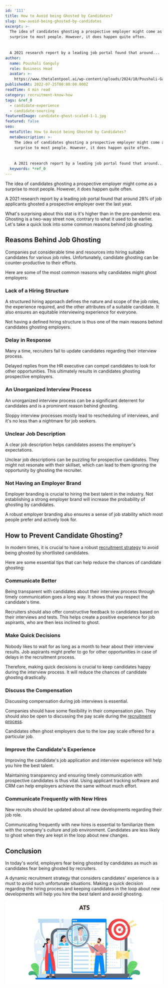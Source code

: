 ```yaml
---
id: '111'
title: How to Avoid being Ghosted by Candidates?
slug: how-avoid-being-ghosted-by-candidates
excerpt: >-
  The idea of candidates ghosting a prospective employer might come as a
  surprise to most people. However, it does happen quite often.


  A 2021 research report by a leading job portal found that around...
author:
  name: Poushali Ganguly
  role: Business Head
  avatar: >-
    https://www.thetalentpool.ai/wp-content/uploads/2024/10/Poushali-Gangulyimage.webp
publishedAt: 2022-07-25T00:00:00.000Z
readTime: 4 min read
category: recruitment-know-how
tags: &ref_0
  - candidate-experience
  - candidate-sourcing
featuredImage: candidate-ghost-scaled-1-1.jpg
featured: false
seo:
  metaTitle: How to Avoid being Ghosted by Candidates?
  metaDescription: >-
    The idea of candidates ghosting a prospective employer might come as a
    surprise to most people. However, it does happen quite often.


    A 2021 research report by a leading job portal found that around...
  keywords: *ref_0
---
```


The idea of candidates ghosting a prospective employer might come as a surprise to most people. However, it does happen quite often.

A 2021 research report by a leading job portal found that around 28% of job applicants ghosted a prospective employer over the last year.

<!--more-->

What's surprising about this stat is it's higher than in the pre-pandemic era. Ghosting is a two-way street now, contrary to what it used to be earlier. Let's take a quick look into some common reasons behind job ghosting. 

## **Reasons Behind Job Ghosting**

Companies put considerable time and resources into hiring suitable candidates for various job roles. Unfortunately, candidate ghosting can be counter-productive to their efforts.

Here are some of the most common reasons why candidates might ghost employers:

### **Lack of a Hiring Structure**

A structured hiring approach defines the nature and scope of the job roles, the experience required, and the other attributes of a suitable candidate. It also ensures an equitable interviewing experience for everyone.

Not having a defined hiring structure is thus one of the main reasons behind candidates ghosting employers. 

### **Delay in Response**

Many a time, recruiters fail to update candidates regarding their interview process.

Delayed replies from the HR executive can compel candidates to look for other opportunities. This ultimately results in candidates ghosting prospective employers. 

### **An Unorganized Interview Process**

An unorganized interview process can be a significant deterrent for candidates and is a prominent reason behind ghosting.

Sloppy interview processes mostly lead to rescheduling of interviews, and it's no less than a nightmare for job seekers. 

### **Unclear Job Description**

A clear job description helps candidates assess the employer's expectations.

Unclear job descriptions can be puzzling for prospective candidates. They might not resonate with their skillset, which can lead to them ignoring the opportunity by ghosting the recruiter. 

### **Not Having an Employer Brand**

Employer branding is crucial to hiring the best talent in the industry. Not establishing a strong employer brand will increase the probability of ghosting by candidates.

A robust employer branding also ensures a sense of job stability which most people prefer and actively look for. 

## **How to Prevent Candidate Ghosting?**

In modern times, it is crucial to have a robust [recruitment strategy](https://www.thetalentpool.ai/blogs/digital-age-hiring-whats-next-in-the-recruitment-world/) to avoid being ghosted by shortlisted candidates.

Here are some essential tips that can help reduce the chances of candidate ghosting: 

### **Communicate Better**

Being transparent with candidates about their interview process through timely communication goes a long way. It shows that you respect the candidate's time.

Recruiters should also offer constructive feedback to candidates based on their interviews and tests. This helps create a positive experience for job aspirants, who are then less inclined to ghost. 

### **Make Quick Decisions**

Nobody likes to wait for as long as a month to hear about their interview results. Job aspirants might prefer to go for other opportunities in case of delays in the recruitment process.

Therefore, making quick decisions is crucial to keep candidates happy during the interview process. It will reduce the chances of candidate ghosting drastically. 

### **Discuss the Compensation**

Discussing compensation during job interviews is essential.

Companies should have some flexibility in their compensation plan. They should also be open to discussing the pay scale during the [recruitment process](https://www.thetalentpool.ai/blogs/ai-recruitment-how-ai-changing-recruiting-process/).

Candidates often ghost employers due to the low pay scale offered for a particular job.   

### **Improve the Candidate's Experience**

Improving the candidate's job application and interview experience will help you hire the best talent.

Maintaining transparency and ensuring timely communication with prospective candidates is thus vital. Using applicant tracking software and CRM can help employers achieve the same without much effort. 

### **Communicate Frequently with New Hires**

New recruits should be updated about all new developments regarding their job role.

Communicating frequently with new hires is essential to familiarize them with the company's culture and job environment. Candidates are less likely to ghost when they are kept in the loop about new changes.

## Conclusion

In today's world, employers fear being ghosted by candidates as much as candidates fear being ghosted by recruiters.

A dynamic recruitment strategy that considers candidates' experience is a must to avoid such unfortunate situations. Making a quick decision regarding the hiring process and keeping candidates in the loop about new developments will help you hire the best talent and avoid ghosting. 

![candidates-ghosting](images/candidate-ghost-scaled-1-1-1024x537.jpg)

